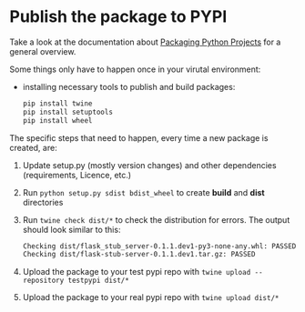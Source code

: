 # Publish the package to PYPI

Take a look at the documentation about [Packaging Python Projects](https://packaging.python.org/tutorials/packaging-projects/) for a general overview.

Some things only have to happen once in your virutal environment:

- installing necessary tools to publish and build packages:

    ```bash
    pip install twine
    pip install setuptools
    pip install wheel
    ```

The specific steps that need to happen, every time a new package is created, are:

1. Update setup.py (mostly version changes) and other dependencies (requirements, Licence, etc.)
1. Run `python setup.py sdist bdist_wheel` to create **build** and **dist** directories
1. Run `twine check dist/*` to check the distribution for errors. The output should look similar to this:

    ```bash
    Checking dist/flask_stub_server-0.1.1.dev1-py3-none-any.whl: PASSED
    Checking dist/flask-stub-server-0.1.1.dev1.tar.gz: PASSED
    ```

1. Upload the package to your test pypi repo with `twine upload --repository testpypi dist/*`
1. Upload the package to your real pypi repo with `twine upload dist/*`
